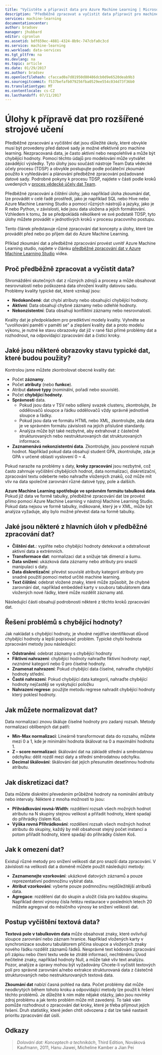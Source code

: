 ```yaml
---
title: "Vyčistěte a připravit data pro Azure Machine Learning | Microsoft Docs"
description: "Předběžně zpracovat a vyčistit data připravit pro machine learning."
services: machine-learning
documentationcenter: 
author: bradsev
manager: jhubbard
editor: cgronlun
ms.assetid: bdf659ec-4881-4324-8b9c-747cbfa0c3cd
ms.service: machine-learning
ms.workload: data-services
ms.tgt_pltfrm: na
ms.devlang: na
ms.topic: article
ms.date: 01/29/2017
ms.author: bradsev
ms.openlocfilehash: cfaccad0a7d81950d80486dcb0d9e6520deab9b3
ms.sourcegitcommit: f537befafb079256fba0529ee554c034d73f36b0
ms.translationtype: MT
ms.contentlocale: cs-CZ
ms.lasthandoff: 07/11/2017
---
```

# <a name="tasks-to-prepare-data-for-enhanced-machine-learning"></a>Úlohy k přípravě dat pro rozšířené strojové učení
Předběžné zpracování a vyčištění dat jsou důležité úkoly, které obvykle musí být provedeny před datové sady je možné efektivně pro machine learning. Nezpracovaná data, je často aktivní nebo nespolehlivé a může být chybějící hodnoty. Pomocí těchto údajů pro modelování může vytvářet zavádějící výsledky. Tyto úlohy jsou součástí nástroje Team Data vědecké účely procesu (TDSP) a obvykle postupujte podle počáteční zkoumání použito k vyhledávání a plánování předběžné zpracování požadované datové sady. Podrobné pokyny k procesu TDSP, najdete v části podle kroků uvedených v [proces vědecké účely dat Team](https://azure.microsoft.com/documentation/learning-paths/cortana-analytics-process/).

Předběžné zpracování a čištění úlohy, jako například úloha zkoumání dat, lze provádět v celé řadě prostředí, jako je například SQL nebo Hive nebo Azure Machine Learning Studio a pomocí různých nástrojů a jazyky, jako je R nebo Python, v závislosti, kde jsou data uložena a jejich formátování. Vzhledem k tomu, že se předpokládá několikeré ve své podstatě TDSP, tyto úlohy můžete provádět v jednotlivých kroků v procesu pracovního postupu.

Tento článek představuje různé zpracování dat koncepty a úlohy, které lze provádět před nebo po příjem dat do Azure Machine Learning.

Příklad zkoumání dat a předběžné zpracování provést uvnitř Azure Machine Learning studio, najdete v článku [předběžné zpracování dat v Azure Machine Learning Studio](https://azure.microsoft.com/documentation/videos/preprocessing-data-in-azure-ml-studio/) videa.

## <a name="why-pre-process-and-clean-data"></a>Proč předběžně zpracovat a vyčistit data?
Shromáždění skutečných dat z různých zdrojů a procesy a může obsahovat nesrovnalostí nebo poškozená data ohrožení kvality datovou sadu. Problémy kvality typické dat, které vznikají jsou:

* **Nedokončené**: dat chybí atributy nebo obsahující chybějící hodnoty.
* **Aktivní**: Data obsahují chybné záznamy nebo odlehlé hodnoty.
* **Nekonzistentní**: Data obsahují konfliktní záznamy nebo nesrovnalostí.

Kvality dat je předpokladem pro prediktivní modely kvality. Vyhněte se "uvolňování paměti v paměti se" a zlepšení kvality dat a proto modelu výkonu, je nutné ke stavu obrazovky dat již v rané fázi přímé problémy dat a rozhodnout, na odpovídající zpracování dat a čisticí kroky.

## <a name="what-are-some-typical-data-health-screens-that-are-employed"></a>Jaké jsou některé obrazovky stavu typické dat, které budou použity?
Kontrolou jsme můžete zkontrolovat obecné kvality dat:

* Počet **záznamy**.
* Počet **atributy** (nebo **funkce**).
* Atribut **datové typy** (nominální, pořadí nebo souvislé).
* Počet **chybějící hodnoty**.
* **Správnosti** data.
  * Pokud jsou data v TSV nebo sdílený svazek clusteru, zkontrolujte, že oddělovačů sloupce a řádku oddělovačů vždy správně jednotlivé sloupce a řádky.
  * Pokud jsou data ve formátu HTML nebo XML, zkontrolujte, zda data je ve správném formátu závislosti na jejich příslušné standardy.
  * Analýza může být také nezbytné, aby extrahovat z částečně strukturovaných nebo nestrukturovaných dat strukturovaných informace.
* **Zaznamenává nekonzistentní data**. Zkontrolujte, jsou povolené rozsah hodnot. Například pokud data obsahují student GPA, zkontrolujte, zda je GPA v určené oblasti vyslovení 0 ~ 4.

Pokud narazíte na problémy s daty, **kroky zpracování** jsou nezbytné, což často zahrnuje vyčištění chybějících hodnot, data normalizaci, diskretizační, zpracování textu odeberte nebo nahraďte vložených znaků, což může mít vliv na data společné zarovnání různé datové typy, pole a dalších.

**Azure Machine Learning spotřebuje ve správném formátu tabulková data**.  Pokud již data ve formě tabulky, předběžné zpracování dat lze provést přímo pomocí Azure Machine Learning v nástroji Machine Learning Studio.  Pokud data nejsou ve formě tabulky, indikované, který je v XML, může být analýza vyžaduje, aby bylo možné převést data na formě tabulky.  

## <a name="what-are-some-of-the-major-tasks-in-data-pre-processing"></a>Jaké jsou některé z hlavních úloh v předběžné zpracování dat?
* **Čištění dat.**: vyplňte nebo chybějící hodnoty detekovat a odstraňovat aktivní data a extrémních.
* **Transformace dat**: normalizaci dat a snižuje tak dimenzí a šumu.
* **Data snížení**: ukázková data záznamy nebo atributy pro snazší manipulaci s daty.
* **Data diskretizační**: převést souvislé atributy kategorií atributy pro snadné použití pomocí metod určité machine learning.
* **Text čištění**: odebrat vložené znaky, které může způsobit, že chybné zarovnání dat, například embedded karty v souboru tabulátorem data vložených nové řádky, které může rozdělit záznamy atd.

Následující části obsahují podrobnosti některé z těchto kroků zpracování dat.

## <a name="how-to-deal-with-missing-values"></a>Řešení problémů s chybějící hodnoty?
Jak nakládat s chybějící hodnoty, je vhodné nejdříve identifikovat důvod chybějící hodnoty a lepší popisovač problém. Typické chybí hodnota zpracování metody jsou následující:

* **Odstranění**: odebrat záznamy s chybějící hodnoty
* **Fiktivní nahrazení**: chybějící hodnoty nahraďte fiktivní hodnoty: např, *neznámé* kategorií nebo 0 pro číselné hodnoty.
* **Znamenat nahrazení**: Pokud chybějící data číselné, nahraďte chybějící hodnoty střední.
* **Časté nahrazení**: Pokud chybějící data kategorií, nahraďte chybějící hodnoty nejčastěji se vyskytující položku
* **Nahrazení regrese**: použijte metodu regrese nahradit chybějící hodnoty který poklesl hodnoty.  

## <a name="how-to-normalize-data"></a>Jak můžete normalizovat dat?
Data normalizaci znovu škáluje číselné hodnoty pro zadaný rozsah. Metody normalizaci oblíbených dat patří:

* **Min-Max normalizaci**: Lineárně transformovat data do rozsahu, můžete mezi 0 a 1, kde je minimální hodnota škálovat na 0 a maximální hodnotu 1.
* **Z – score normalizaci**: škálování dat na základě střední a směrodatnou odchylku: dělit rozdíl mezi daty a střední směrodatnou odchylku.
* **Decimal škálování**: škálování dat jejich přesunutím desetinnou hodnotu atributu.  

## <a name="how-to-discretize-data"></a>Jak diskretizaci dat?
Data můžete diskrétní převedením průběžné hodnoty na nominální atributy nebo intervaly. Některé z mnoha možností to jsou:

* **Přihrádkování rovná-Width**: rozdělení rozsah všech možných hodnot atributu na N skupiny stejnou velikost a přiřadit hodnoty, které spadají do přihrádky číslem Koš.
* **Výška rovná Přihrádkování**: rozdělení rozsah všech možných hodnot atributu do skupiny, každý by měl obsahovat stejný počet instancí a potom přiřadit hodnoty, které spadají do přihrádky číslem Koš.  

## <a name="how-to-reduce-data"></a>Jak k omezení dat?
Existují různé metody pro snížení velikosti dat pro snazší data zpracování. V závislosti na velikosti dat a doméně můžete použít následující metody:

* **Zaznamenejte vzorkování**: ukázkové datových záznamů a pouze reprezentativní podmnožinu vybírat data.
* **Atribut vzorkování**: vyberte pouze podmnožinu nejdůležitější atributů data.  
* **Agregace**: rozdělení dat do skupin a uložit čísla pro každou skupinu. Například denní výnosy čísla řetězu restaurace v posledních letech 20 můžete agregovat do měsíčního výnosy ke snížení velikosti dat.  

## <a name="how-to-clean-text-data"></a>Postup vyčištění textová data?
**Textová pole v tabulkovém data** může obsahovat znaky, které ovlivňují sloupce zarovnání nebo záznam hranice. Například vložených karty v synchronizace souboru tabulátorem příčina sloupce a vložených znaky nového řádku rozdělit záznamů řádků. Nesprávné text kódování zpracování při zápisu nebo čtení textu vede ke ztrátě informací, nechtěnému Úvod nečitelné znaky, například hodnoty Null, a může také vliv text analýzu. Pozor, analýze a úpravy mohou být vyžadovány Chcete-li vyčistit textových polí pro správné zarovnání a/nebo extrakce strukturovaná data z částečně strukturovaných nebo nestrukturovaných textová data.

**Zkoumání dat** nabízí časná pohled na data. Počet problémy dat může neodkrytých během tohoto kroku a odpovídající metody lze použít k řešení těchto problémů.  Je důležité k nim máte nějaké otázky, jako jsou novinky zdroj problému a jak tento problém může mít zavedený. To také vám pomůže rozhodnout o zpracování dat kroky, které je třeba přijmout jejich řešení. Druh statistiky, které jeden chtít odvozena z dat lze také nastavit prioritu zpracování dat úsilí.

## <a name="references"></a>Odkazy
> *Dolování dat: Konceptech a technikách*, Third Edition, Nováková Kaufmann, 2011, Hanu Jiawei, Micheline Kamber a Jian Pei
> 
> 

